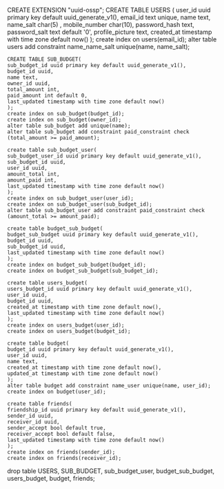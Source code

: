CREATE EXTENSION "uuid-ossp";
CREATE TABLE USERS (
user_id uuid primary key default uuid_generate_v1(),
email_id text unique,
name text,
name_salt char(5) ,
mobile_number char(10),
password_hash text,
password_salt text default '0',
profile_picture text,
created_at timestamp with time zone default now()
);
create index on users(email_id);
alter table users add constraint name_name_salt unique(name, name_salt);

    CREATE TABLE SUB_BUDGET(
    sub_budget_id uuid primary key default uuid_generate_v1(),
    budget_id uuid,
    name text,
    owner_id uuid,
    total_amount int,
    paid_amount int default 0,
    last_updated timestamp with time zone default now()
    );
    create index on sub_budget(budget_id);
    create index on sub_budget(owner_id);
    alter table sub_budget add unique(name);
    alter table sub_budget add constraint paid_constraint check (total_amount >= paid_amount);

    create table sub_budget_user(
    sub_budget_user_id uuid primary key default uuid_generate_v1(),
    sub_budget_id uuid,
    user_id uuid,
    amount_total int,
    amount_paid int,
    last_updated timestamp with time zone default now()
    );
    create index on sub_budget_user(user_id);
    create index on sub_budget_user(sub_budget_id);
    alter table sub_budget_user add constraint paid_constraint check (amount_total >= amount_paid);

    create table budget_sub_budget(
    budget_sub_budget uuid primary key default uuid_generate_v1(),
    budget_id uuid,
    sub_budget_id uuid,
    last_updated timestamp with time zone default now()
    );
    create index on budget_sub_budget(budget_id);
    create index on budget_sub_budget(sub_budget_id);

    create table users_budget(
    users_budget_id uuid primary key default uuid_generate_v1(),
    user_id uuid,
    budget_id uuid,
    created_at timestamp with time zone default now(),
    last_updated timestamp with time zone default now()
    );
    create index on users_budget(user_id);
    create index on users_budget(budget_id);

    create table budget(
    budget_id uuid primary key default uuid_generate_v1(),
    user_id uuid,
    name text,
    created_at timestamp with time zone default now(),
    updated_at timestamp with time zone default now()
    );
    alter table budget add constraint name_user unique(name, user_id);
    create index on budget(user_id);

    create table friends(
    friendship_id uuid primary key default uuid_generate_v1(),
    sender_id uuid,
    receiver_id uuid,
    sender_accept bool default true,
    receiver_accept bool default false,
    last_updated timestamp with time zone default now()
    );
    create index on friends(sender_id);
    create index on friends(receiver_id);

drop table USERS,
SUB_BUDGET,
sub_budget_user,
budget_sub_budget,
users_budget,
budget,
friends;
